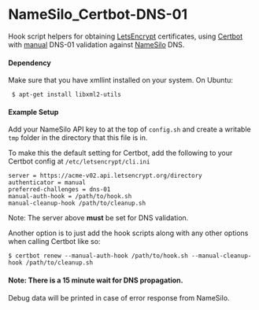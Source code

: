 # NameSilo_Certbot-DNS-01
Hook script helpers for obtaining [LetsEncrypt](https://letsencrypt.org/) certificates, using [Certbot](https://certbot.eff.org/) with [manual](https://certbot.eff.org/docs/using.html#manual) DNS-01 validation against [NameSilo](https://www.namesilo.com/) DNS.

#### Dependency
Make sure that you have xmllint installed on your system. On Ubuntu:
```
 $ apt-get install libxml2-utils
```
#### Example Setup
Add your NameSilo API key to at the top of `config.sh` and create a writable `tmp` folder in the directory that this file is in.  

To make this the default setting for Certbot, add the following to your Certbot config at `/etc/letsencrypt/cli.ini`

```
server = https://acme-v02.api.letsencrypt.org/directory
authenticator = manual
preferred-challenges = dns-01
manual-auth-hook = /path/to/hook.sh
manual-cleanup-hook /path/to/cleanup.sh
```
Note: The server above **must** be set for DNS validation.  

Another option is to just add the hook scripts along with any other options when calling Certbot like so:
```
$ certbot renew --manual-auth-hook /path/to/hook.sh --manual-cleanup-hook /path/to/cleanup.sh
```
#### Note: There is a 15 minute wait for DNS propagation.

Debug data will be printed in case of error response from NameSilo.
